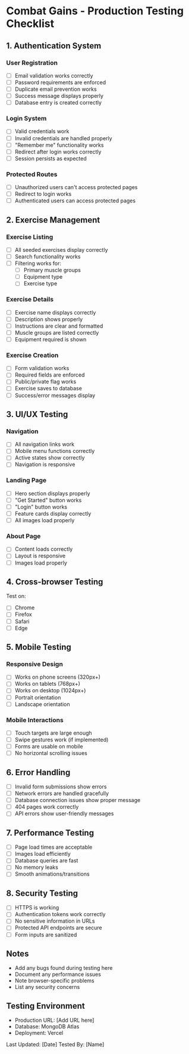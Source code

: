 # Combat Gains - Production Testing Checklist

## 1. Authentication System
### User Registration
- [ ] Email validation works correctly
- [ ] Password requirements are enforced
- [ ] Duplicate email prevention works
- [ ] Success message displays properly
- [ ] Database entry is created correctly

### Login System
- [ ] Valid credentials work
- [ ] Invalid credentials are handled properly
- [ ] "Remember me" functionality works
- [ ] Redirect after login works correctly
- [ ] Session persists as expected

### Protected Routes
- [ ] Unauthorized users can't access protected pages
- [ ] Redirect to login works
- [ ] Authenticated users can access protected pages

## 2. Exercise Management
### Exercise Listing
- [ ] All seeded exercises display correctly
- [ ] Search functionality works
- [ ] Filtering works for:
  - [ ] Primary muscle groups
  - [ ] Equipment type
  - [ ] Exercise type

### Exercise Details
- [ ] Exercise name displays correctly
- [ ] Description shows properly
- [ ] Instructions are clear and formatted
- [ ] Muscle groups are listed correctly
- [ ] Equipment required is shown

### Exercise Creation
- [ ] Form validation works
- [ ] Required fields are enforced
- [ ] Public/private flag works
- [ ] Exercise saves to database
- [ ] Success/error messages display

## 3. UI/UX Testing
### Navigation
- [ ] All navigation links work
- [ ] Mobile menu functions correctly
- [ ] Active states show correctly
- [ ] Navigation is responsive

### Landing Page
- [ ] Hero section displays properly
- [ ] "Get Started" button works
- [ ] "Login" button works
- [ ] Feature cards display correctly
- [ ] All images load properly

### About Page
- [ ] Content loads correctly
- [ ] Layout is responsive
- [ ] Images load properly

## 4. Cross-browser Testing
Test on:
- [ ] Chrome
- [ ] Firefox
- [ ] Safari
- [ ] Edge

## 5. Mobile Testing
### Responsive Design
- [ ] Works on phone screens (320px+)
- [ ] Works on tablets (768px+)
- [ ] Works on desktop (1024px+)
- [ ] Portrait orientation
- [ ] Landscape orientation

### Mobile Interactions
- [ ] Touch targets are large enough
- [ ] Swipe gestures work (if implemented)
- [ ] Forms are usable on mobile
- [ ] No horizontal scrolling issues

## 6. Error Handling
- [ ] Invalid form submissions show errors
- [ ] Network errors are handled gracefully
- [ ] Database connection issues show proper message
- [ ] 404 pages work correctly
- [ ] API errors show user-friendly messages

## 7. Performance Testing
- [ ] Page load times are acceptable
- [ ] Images load efficiently
- [ ] Database queries are fast
- [ ] No memory leaks
- [ ] Smooth animations/transitions

## 8. Security Testing
- [ ] HTTPS is working
- [ ] Authentication tokens work correctly
- [ ] No sensitive information in URLs
- [ ] Protected API endpoints are secure
- [ ] Form inputs are sanitized

## Notes
- Add any bugs found during testing here
- Document any performance issues
- Note browser-specific problems
- List any security concerns

## Testing Environment
- Production URL: [Add URL here]
- Database: MongoDB Atlas
- Deployment: Vercel

Last Updated: [Date]
Tested By: [Name] 